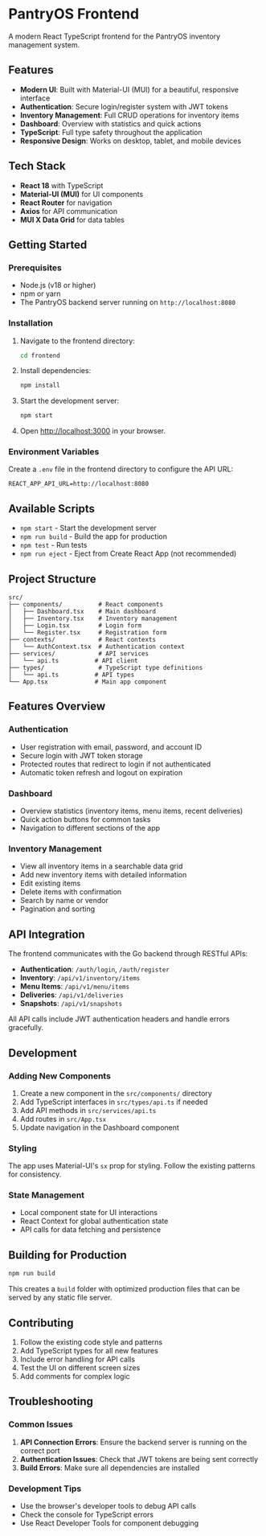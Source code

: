 # PantryOS Frontend

A modern React TypeScript frontend for the PantryOS inventory management system.

## Features

- **Modern UI**: Built with Material-UI (MUI) for a beautiful, responsive interface
- **Authentication**: Secure login/register system with JWT tokens
- **Inventory Management**: Full CRUD operations for inventory items
- **Dashboard**: Overview with statistics and quick actions
- **TypeScript**: Full type safety throughout the application
- **Responsive Design**: Works on desktop, tablet, and mobile devices

## Tech Stack

- **React 18** with TypeScript
- **Material-UI (MUI)** for UI components
- **React Router** for navigation
- **Axios** for API communication
- **MUI X Data Grid** for data tables

## Getting Started

### Prerequisites

- Node.js (v18 or higher)
- npm or yarn
- The PantryOS backend server running on `http://localhost:8080`

### Installation

1. Navigate to the frontend directory:
   ```bash
   cd frontend
   ```

2. Install dependencies:
   ```bash
   npm install
   ```

3. Start the development server:
   ```bash
   npm start
   ```

4. Open [http://localhost:3000](http://localhost:3000) in your browser.

### Environment Variables

Create a `.env` file in the frontend directory to configure the API URL:

```env
REACT_APP_API_URL=http://localhost:8080
```

## Available Scripts

- `npm start` - Start the development server
- `npm run build` - Build the app for production
- `npm test` - Run tests
- `npm run eject` - Eject from Create React App (not recommended)

## Project Structure

```
src/
├── components/          # React components
│   ├── Dashboard.tsx    # Main dashboard
│   ├── Inventory.tsx    # Inventory management
│   ├── Login.tsx        # Login form
│   └── Register.tsx     # Registration form
├── contexts/            # React contexts
│   └── AuthContext.tsx  # Authentication context
├── services/            # API services
│   └── api.ts          # API client
├── types/               # TypeScript type definitions
│   └── api.ts          # API types
└── App.tsx             # Main app component
```

## Features Overview

### Authentication
- User registration with email, password, and account ID
- Secure login with JWT token storage
- Protected routes that redirect to login if not authenticated
- Automatic token refresh and logout on expiration

### Dashboard
- Overview statistics (inventory items, menu items, recent deliveries)
- Quick action buttons for common tasks
- Navigation to different sections of the app

### Inventory Management
- View all inventory items in a searchable data grid
- Add new inventory items with detailed information
- Edit existing items
- Delete items with confirmation
- Search by name or vendor
- Pagination and sorting

## API Integration

The frontend communicates with the Go backend through RESTful APIs:

- **Authentication**: `/auth/login`, `/auth/register`
- **Inventory**: `/api/v1/inventory/items`
- **Menu Items**: `/api/v1/menu/items`
- **Deliveries**: `/api/v1/deliveries`
- **Snapshots**: `/api/v1/snapshots`

All API calls include JWT authentication headers and handle errors gracefully.

## Development

### Adding New Components

1. Create a new component in the `src/components/` directory
2. Add TypeScript interfaces in `src/types/api.ts` if needed
3. Add API methods in `src/services/api.ts`
4. Add routes in `src/App.tsx`
5. Update navigation in the Dashboard component

### Styling

The app uses Material-UI's `sx` prop for styling. Follow the existing patterns for consistency.

### State Management

- Local component state for UI interactions
- React Context for global authentication state
- API calls for data fetching and persistence

## Building for Production

```bash
npm run build
```

This creates a `build` folder with optimized production files that can be served by any static file server.

## Contributing

1. Follow the existing code style and patterns
2. Add TypeScript types for all new features
3. Include error handling for API calls
4. Test the UI on different screen sizes
5. Add comments for complex logic

## Troubleshooting

### Common Issues

1. **API Connection Errors**: Ensure the backend server is running on the correct port
2. **Authentication Issues**: Check that JWT tokens are being sent correctly
3. **Build Errors**: Make sure all dependencies are installed

### Development Tips

- Use the browser's developer tools to debug API calls
- Check the console for TypeScript errors
- Use React Developer Tools for component debugging
